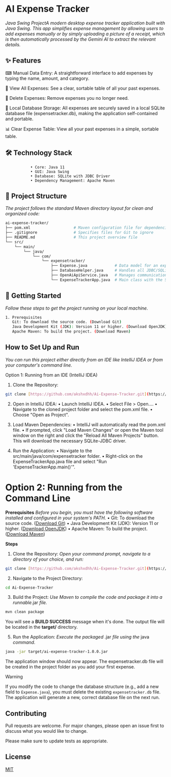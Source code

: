 # AI Expense Tracker
*Java Swing ProjectA modern desktop expense tracker application built with Java Swing. This app simplifies expense management by allowing users to add expenses manually or by simply uploading a picture of a receipt, which is then automatically processed by the Gemini AI to extract the relevant details.*

## ✨ Features

⌨ Manual Data Entry: A straightforward interface to add expenses by typing the name, amount, and category.

💯 View All Expenses: See a clear, sortable table of all your past expenses.

🚮 Delete Expenses: Remove expenses you no longer need.

📁 Local Database Storage: All expenses are securely saved in a local SQLite database file (expensetracker.db), making the application self-contained and portable.

📊 Clear Expense Table: View all your past expenses in a simple, sortable table.

## 🛠️ Technology Stack
               • Core: Java 11
               • GUI: Java Swing
               • Database: SQLite with JDBC Driver
               • Dependency Management: Apache Maven

## 📂 Project Structure

*The project follows the standard Maven directory layout for clean and organized code:*
```bash
ai-expense-tracker/
├── pom.xml                   # Maven configuration file for dependencies
├── .gitignore                # Specifies files for Git to ignore
├── README.md                 # This project overview file
└── src/
    └── main/
        └── java/
            └── com/
                └── expensetracker/
                    ├── Expense.java            # Data model for an expense
                    ├── DatabaseHelper.java     # Handles all JDBC/SQLite operations
                    ├── OpenAiApiService.java   # Manages communication with Gemini API
                    └── ExpenseTrackerApp.java  # Main class with the Swing GUI
```
## 🚀 Getting Started

*Follow these steps to get the project running on your local machine.*
```bash
1. Prerequisites
   Git: To download the source code. (Download Git)
   Java Development Kit (JDK): Version 11 or higher. (Download OpenJDK)
   Apache Maven: To build the project. (Download Maven)
 ``` 

## How to Set Up and Run

*You can run this project either directly from an IDE like IntelliJ IDEA or from your computer's command line.*

Option 1: Running from an IDE (IntelliJ IDEA)

1. Clone the Repository:
```bash
git clone [https://github.com/akshxdhh/Ai-Expense-Tracker.git](https://github.com/akshxdhh/Ai-Expense-Tracker.git)
```
2. Open in IntelliJ IDEA:
      • Launch IntelliJ IDEA.
      • Select File > Open....
      • Navigate to the cloned project folder and select the pom.xml file.
      • Choose "Open as Project".

3. Load Maven Dependencies:
      • IntelliJ will automatically read the pom.xml file.
      • If prompted, click "Load Maven Changes" or open the Maven tool window on the right and click the "Reload All Maven Projects" button. This will download the necessary SQLite-JDBC driver.

4. Run the Application:
      • Navigate to the src/main/java/com/expensetracker folder.
      • Right-click on the ExpenseTrackerApp.java file and select "Run 'ExpenseTrackerApp.main()'".

# Option 2: Running from the Command Line

**Prerequisites**
*Before you begin, you must have the following software installed and configured in your system's PATH.*
      • Git: To download the source code. ([Download Git](https://git-scm.com/downloads))
      • Java Development Kit (JDK): Version 11 or higher. ([Download OpenJDK](https://adoptium.net/))
      • Apache Maven: To build the project. ([Download Maven](https://maven.apache.org/download.cgi))

**Steps**

1. Clone the Repository:
*Open your command prompt, navigate to a directory of your choice, and run:*
```bash
git clone [https://github.com/akshxdhh/Ai-Expense-Tracker.git](https://github.com/akshxdhh/Ai-Expense-Tracker.git)
```
2. Navigate to the Project Directory:
```bash
cd Ai-Expense-Tracker
```

3. Build the Project:
*Use Maven to compile the code and package it into a runnable*.jar *file.*
```bash
mvn clean package
```
You will see a **BUILD SUCCESS** message when it's done. The output file will be located in the **target/** directory.

5. Run the Application:
*Execute the packaged* .jar *file using the* java *command.*
```bash
java -jar target/ai-expense-tracker-1.0.0.jar
```

The application window should now appear. The expensetracker.db file will be created in the project folder as you add your first expense.

> [!WARNING]
>If you modify the code to change the database structure (e.g., add a new field to `Expense.java`), you must delete the existing `expensetracker.db` file. The application will generate a new, correct database file on the next run.

## Contributing

Pull requests are welcome. For major changes, please open an issue first
to discuss what you would like to change.

Please make sure to update tests as appropriate.

## License

[MIT](https://choosealicense.com/licenses/mit/)

